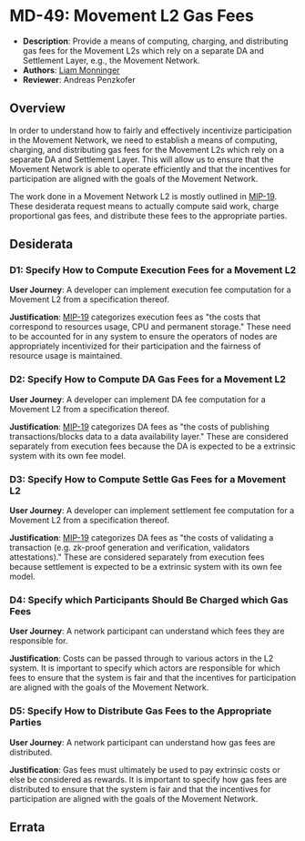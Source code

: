 # MD-49: Movement L2 Gas Fees
- **Description**: Provide a means of computing, charging, and distributing gas fees for the Movement L2s which rely on a separate DA and Settlement Layer, e.g., the Movement Network.
- **Authors**: [Liam Monninger](mailto:liam@movementlabs.xyz)
- **Reviewer**: Andreas Penzkofer


## Overview
In order to understand how to fairly and effectively incentivize participation in the Movement Network, we need to establish a means of computing, charging, and distributing gas fees for the Movement L2s which rely on a separate DA and Settlement Layer. This will allow us to ensure that the Movement Network is able to operate efficiently and that the incentives for participation are aligned with the goals of the Movement Network.

The work done in a Movement Network L2 is mostly outlined in [MIP-19](https://github.com/movementlabsxyz/MIP/pull/19). These desiderata request means to actually compute said work, charge proportional gas fees, and distribute these fees to the appropriate parties.

## Desiderata

<!--
  List out the specific desiderata. Each entry should consist of:

  1. Title: A concise name for the desideratum.
  2. User Journey: A one or two-sentence statement focusing on the "user" (could be a human, machine, software, etc.) and their interaction or experience.
  3. Description (optional): A more detailed explanation if needed.
  4. Justification: The reasoning behind the desideratum. Why is it necessary or desired?
  5. Recommendations (optional): Suggestions or guidance related to the desideratum.

  Format as:

  ### Desideratum Title

  **User Journey**: [user] can [action].

  **Description**: <More detailed explanation if needed (optional)>

  **Justification**: <Why this is a significant or required desideratum>

  **Recommendations**: <Any specific guidance or suggestions (optional)>

  TODO: Remove this comment before finalizing.
-->
### D1: Specify How to Compute Execution Fees for a Movement L2

**User Journey**: A developer can implement execution fee computation for a Movement L2 from a specification thereof.

**Justification**:  [MIP-19](https://github.com/movementlabsxyz/MIP/pull/19) categorizes execution fees as "the costs that correspond to resources usage, CPU and permanent storage." These need to be accounted for in any system to ensure the operators of nodes are appropriately incentivized for their participation and the fairness of resource usage is maintained.

### D2: Specify How to Compute DA Gas Fees for a Movement L2

**User Journey**: A developer can implement DA fee computation for a Movement L2 from a specification thereof.

**Justification**:  [MIP-19](https://github.com/movementlabsxyz/MIP/pull/19) categorizes DA fees as "the costs of publishing transactions/blocks data to a data availability layer." These are considered separately from execution fees because the DA is expected to be a extrinsic system with its own fee model.

### D3: Specify How to Compute Settle Gas Fees for a Movement L2

**User Journey**: A developer can implement settlement fee computation for a Movement L2 from a specification thereof.

**Justification**: [MIP-19](https://github.com/movementlabsxyz/MIP/pull/19) categorizes DA fees as "the costs of validating a transaction (e.g. zk-proof generation and verification, validators attestations)." These are considered separately from execution fees because settlement is expected to be a extrinsic system with its own fee model.

### D4: Specify which Participants Should Be Charged which Gas Fees

**User Journey**: A network participant can understand which fees they are responsible for.

**Justification**: Costs can be passed through to various actors in the L2 system. It is important to specify which actors are responsible for which fees to ensure that the system is fair and that the incentives for participation are aligned with the goals of the Movement Network.

### D5: Specify How to Distribute Gas Fees to the Appropriate Parties

**User Journey**: A network participant can understand how gas fees are distributed.

**Justification**: Gas fees must ultimately be used to pay extrinsic costs or else be considered as rewards. It is important to specify how gas fees are distributed to ensure that the system is fair and that the incentives for participation are aligned with the goals of the Movement Network.

## Errata
<!--
  Errata should be maintained after publication.

  1. **Transparency and Clarity**: An erratum acknowledges any corrections made post-publication, ensuring that readers are not misled and are always equipped with the most accurate information.

  2. **Accountability**: By noting errors openly, we maintain a high level of responsibility and ownership over our content. It’s an affirmation that we value precision and are ready to correct oversights.

  Each erratum should briefly describe the discrepancy and the correction made, accompanied by a reference to the date and version of the desiderata in which the error was identified.

  TODO: Maintain this comment.
-->

